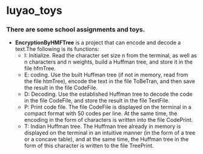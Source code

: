 # luyao_toys
### There are some school assignments and toys.  
* **EncryptionByHMFTree** is a project that can encode and decode a text.The following is its functions:
  * I: Initialize. Read the character set size n from the terminal, as well as n characters and n weights, build a Huffman tree, and store it in the file hfmTree.
  * E: coding. Use the built Huffman tree (if not in memory, read from the file htmTree), encode the text in the file ToBeTran, and then save the result in the file CodeFile.
  * D: Decoding. Use the established Huffman tree to decode the code in the file CodeFile, and store the result in the file TextFile.
  * P: Print code file. The file CodeFile is displayed on the terminal in a compact format with 50 codes per line. At the same time, the encoding in the form of characters is written into the file CodePrint.
  * T: Indian Huffman tree. The Huffman tree already in memory is displayed on the terminal in an intuitive manner (in the form of a tree or a concave table), and at the same time, the Huffman tree in the form of this character is written to the file TreePrint.
